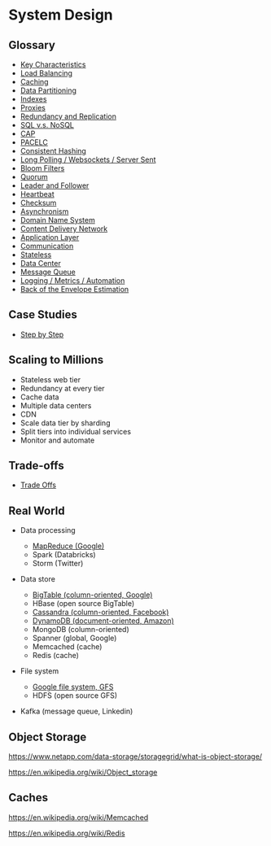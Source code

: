 # System Design

## Glossary
-   [Key Characteristics](./characteristics.md)
-   [Load Balancing](./load_balancing.md)
-   [Caching](./caching.md)
-   [Data Partitioning](./partition.md)
-   [Indexes](./indexes.md)
-   [Proxies](./proxies.md)
-   [Redundancy and Replication](./redundancy.md)
-   [SQL v.s. NoSQL](./sql.md)
-   [CAP](./cap.md)
-   [PACELC](./pacelc.md)
-   [Consistent Hashing](./consistent.md)
-   [Long Polling / Websockets / Server Sent](./polling.md)
-   [Bloom Filters](./bloom.md)
-   [Quorum](./quorum.md)
-   [Leader and Follower](./leader.md)
-   [Heartbeat](./heartbeat.md)
-   [Checksum](./checksum.md)
-   [Asynchronism](./async.md)
-   [Domain Name System](./dns.md)
-   [Content Delivery Network](./cdn.md)
-   [Application Layer](./application.md)
-   [Communication](./communication.md)
-   [Stateless](./stateless.md)
-   [Data Center](./center.md)
-   [Message Queue](./message.md)
-   [Logging / Metrics / Automation](./logging.md)
-   [Back of the Envelope Estimation](./estimation.md)

## Case Studies
-   [Step by Step](./guide.md)

## Scaling to Millions
-   Stateless web tier
-   Redundancy at every tier
-   Cache data
-   Multiple data centers
-   CDN
-   Scale data tier by sharding
-   Split tiers into individual services
-   Monitor and automate

## Trade-offs
-   [Trade Offs](./trade.md)

## Real World
-   Data processing
    -   [MapReduce (Google)](https://research.google.com/archive/mapreduce-osdi04.pdf)
    -   Spark (Databricks)
    -   Storm (Twitter)

-   Data store
    -   [BigTable (column-oriented, Google)](https://research.google.com/archive/bigtable-osdi06.pdf)
    -   HBase (open source BigTable)
    -   [Cassandra (column-oriented, Facebook)](http://www.cl.cam.ac.uk/~ey204/teaching/ACS/R212_2014_2015/papers/lakshman_ladis_2009.pdf)
    -   [DynamoDB (document-oriented, Amazon)](https://www.amazon.science/publications/dynamo-amazons-highly-available-key-value-store)
    -   MongoDB (column-oriented)
    -   Spanner (global, Google)
    -   Memcached (cache)
    -   Redis (cache)

-   File system
    -   [Google file system, GFS](https://research.google/pubs/pub51/)
    -   HDFS (open source GFS)

-   Kafka (message queue, Linkedin)

## Object Storage

https://www.netapp.com/data-storage/storagegrid/what-is-object-storage/

https://en.wikipedia.org/wiki/Object_storage

## Caches
https://en.wikipedia.org/wiki/Memcached

https://en.wikipedia.org/wiki/Redis
